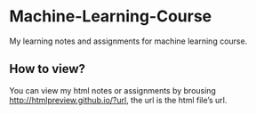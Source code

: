 # Machine-Learning-Course
My learning notes and assignments for machine learning course. 



## How to view?

You can view my html notes or assignments by brousing http://htmlpreview.github.io/?url, the url is the html file’s url.

